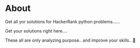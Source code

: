 # About

Get all yor solutions for HackerRank python problems......

Get your solutions right here....

These all are only analyzing purpose.. and improve your skills...🤗
